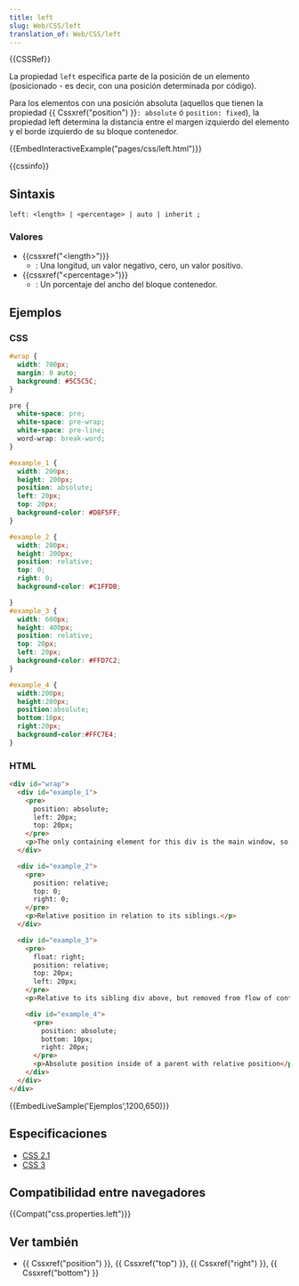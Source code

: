 ```yaml
---
title: left
slug: Web/CSS/left
translation_of: Web/CSS/left
---
```


{{CSSRef}}

La propiedad `left` especifica parte de la posición de un elemento (posicionado - es decir, con una posición determinada por código).

Para los elementos con una posición absoluta (aquellos que tienen la propiedad {{ Cssxref("position") }}`: absolute` ó `position: fixed`), la propiedad left determina la distancia entre el margen izquierdo del elemento y el borde izquierdo de su bloque contenedor.

{{EmbedInteractiveExample("pages/css/left.html")}}

{{cssinfo}}

## Sintaxis

```
left: <length> | <percentage> | auto | inherit ;
```

### Valores

- {{cssxref("&lt;length&gt;")}}
  - : Una longitud, un valor negativo, cero, un valor positivo.
- {{cssxref("&lt;percentage&gt;")}}
  - : Un porcentaje del ancho del bloque contenedor.

## Ejemplos

### CSS

```css
#wrap {
  width: 700px;
  margin: 0 auto;
  background: #5C5C5C;
}

pre {
  white-space: pre;
  white-space: pre-wrap;
  white-space: pre-line;
  word-wrap: break-word;
}

#example_1 {
  width: 200px;
  height: 200px;
  position: absolute;
  left: 20px;
  top: 20px;
  background-color: #D8F5FF;
}

#example_2 {
  width: 200px;
  height: 200px;
  position: relative;
  top: 0;
  right: 0;
  background-color: #C1FFDB;

}
#example_3 {
  width: 600px;
  height: 400px;
  position: relative;
  top: 20px;
  left: 20px;
  background-color: #FFD7C2;
}

#example_4 {
  width:200px;
  height:200px;
  position:absolute;
  bottom:10px;
  right:20px;
  background-color:#FFC7E4;
}
```

### HTML

```html
<div id="wrap">
  <div id="example_1">
    <pre>
      position: absolute;
      left: 20px;
      top: 20px;
    </pre>
    <p>The only containing element for this div is the main window, so it positions itself in relation to it.</p>
  </div>

  <div id="example_2">
    <pre>
      position: relative;
      top: 0;
      right: 0;
    </pre>
    <p>Relative position in relation to its siblings.</p>
  </div>

  <div id="example_3">
    <pre>
      float: right;
      position: relative;
      top: 20px;
      left: 20px;
    </pre>
    <p>Relative to its sibling div above, but removed from flow of content.</p>

    <div id="example_4">
      <pre>
        position: absolute;
        bottom: 10px;
        right: 20px;
      </pre>
      <p>Absolute position inside of a parent with relative position</p>
    </div>
  </div>
</div>
```

{{EmbedLiveSample('Ejemplos',1200,650)}}

## Especificaciones

- [CSS 2.1](http://www.w3.org/TR/CSS21/visuren.html#propdef-left)
- [CSS 3](http://www.w3.org/Style/CSS/current-work#positioning)

## Compatibilidad entre navegadores

{{Compat("css.properties.left")}}

## Ver también

- {{ Cssxref("position") }}, {{ Cssxref("top") }}, {{ Cssxref("right") }}, {{ Cssxref("bottom") }}
